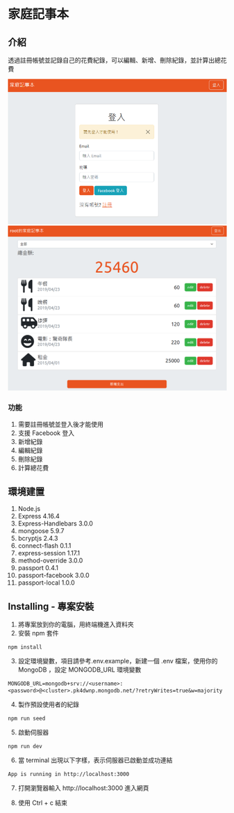 # 家庭記事本

## 介紹
透過註冊帳號並記錄自己的花費紀錄，可以編輯、新增、刪除紀錄，並計算出總花費

![screenshot](public/images/projectscreenshot-login.png)
![screenshot](public/images/projectscreenshot-index.png)

### 功能
1. 需要註冊帳號並登入後才能使用
2. 支援 Facebook 登入
3. 新增紀錄
4. 編輯紀錄
5. 刪除紀錄
6. 計算總花費

## 環境建置
1.  Node.js
2.  Express 4.16.4
3.  Express-Handlebars 3.0.0
4.  mongoose 5.9.7
5.  bcryptjs 2.4.3
6.  connect-flash 0.1.1
7.  express-session 1.17.1
8.  method-override 3.0.0
9.  passport 0.4.1
10. passport-facebook 3.0.0
11. passport-local 1.0.0

## Installing - 專案安裝
1. 將專案放到你的電腦，用終端機進入資料夾
2. 安裝 npm 套件
```
npm install
```

3. 設定環境變數，項目請參考.env.example，新建一個 .env 檔案，使用你的 MongoDB ，設定 MONGODB_URL 環境變數
```
MONGODB_URL=mongodb+srv://<username>:<password>@<cluster>.pk4dwnp.mongodb.net/?retryWrites=true&w=majority
```

4. 製作預設使用者的紀錄
```
npm run seed
```

5. 啟動伺服器
```
npm run dev 
```

6. 當 terminal 出現以下字樣，表示伺服器已啟動並成功連結
```
App is running in http://localhost:3000
```
7. 打開瀏覽器輸入 http://localhost:3000 進入網頁

8. 使用 Ctrl + c 結束